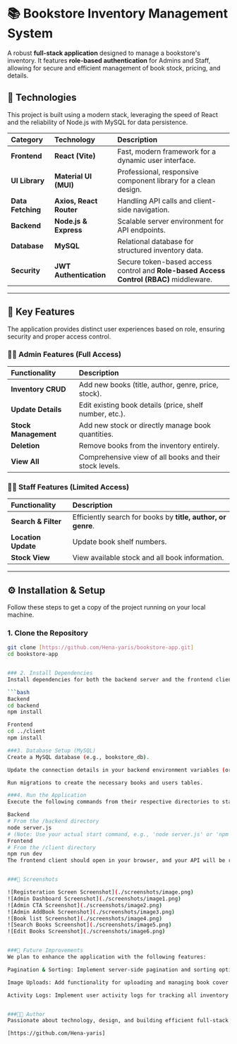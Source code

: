 # 📚 Bookstore Inventory Management System

A robust **full-stack application** designed to manage a bookstore's inventory. It features **role-based authentication** for Admins and Staff, allowing for secure and efficient management of book stock, pricing, and details.

## 🌟 Technologies

This project is built using a modern stack, leveraging the speed of React and the reliability of Node.js with MySQL for data persistence.

| Category | Technology | Description |
| :--- | :--- | :--- |
| **Frontend** | **React (Vite)** | Fast, modern framework for a dynamic user interface. |
| **UI Library** | **Material UI (MUI)** | Professional, responsive component library for a clean design. |
| **Data Fetching** | **Axios, React Router** | Handling API calls and client-side navigation. |
| **Backend** | **Node.js & Express** | Scalable server environment for API endpoints. |
| **Database** | **MySQL** | Relational database for structured inventory data. |
| **Security** | **JWT Authentication** | Secure token-based access control and **Role-based Access Control (RBAC)** middleware. |

***

## 🚀 Key Features

The application provides distinct user experiences based on role, ensuring security and proper access control.

### 👨‍💼 Admin Features (Full Access)

| Functionality | Description |
| :--- | :--- |
| **Inventory CRUD** | Add new books (title, author, genre, price, stock). |
| **Update Details** | Edit existing book details (price, shelf number, etc.). |
| **Stock Management** | Add new stock or directly manage book quantities. |
| **Deletion** | Remove books from the inventory entirely. |
| **View All** | Comprehensive view of all books and their stock levels. |

### 👩‍💻 Staff Features (Limited Access)

| Functionality | Description |
| :--- | :--- |
| **Search & Filter** | Efficiently search for books by **title, author, or genre**. |
| **Location Update** | Update book shelf numbers. |
| **Stock View** | View available stock and all book information. |

***

## ⚙️ Installation & Setup

Follow these steps to get a copy of the project running on your local machine.

### 1. Clone the Repository

```bash
git clone [https://github.com/Hena-yaris/bookstore-app.git]
cd bookstore-app


### 2. Install Dependencies
Install dependencies for both the backend server and the frontend client.

```bash
Backend
cd backend
npm install

Frontend
cd ../client
npm install

###3. Database Setup (MySQL)
Create a MySQL database (e.g., bookstore_db).

Update the connection details in your backend environment variables (or configuration file).

Run migrations to create the necessary books and users tables.

###4. Run the Application
Execute the following commands from their respective directories to start the full-stack application.

Backend
# From the /backend directory
node server.js 
# (Note: Use your actual start command, e.g., 'node server.js' or 'npm start')
Frontend
# From the /client directory
npm run dev
The frontend client should open in your browser, and your API will be running on its configured port.


###📸 Screenshots

![Registeration Screen Screenshot](./screenshots/image.png)
![Admin Dashboard Screenshot](./screenshots/image1.png)
![Admin CTA Screenshot](./screenshots/image2.png)
![Admin AddBook Screenshot](./screenshots/image3.png)
![Book list Screenshot](./screenshots/image4.png)
![Search Books Screenshot](./screenshots/image5.png)
![Edit Books Screenshot](./screenshots/image6.png)


###🔮 Future Improvements
We plan to enhance the application with the following features:

Pagination & Sorting: Implement server-side pagination and sorting options for large book lists.

Image Uploads: Add functionality for uploading and managing book cover images.

Activity Logs: Implement user activity logs for tracking all inventory changes and history.


###🧑‍💻 Author
Passionate about technology, design, and building efficient full-stack applications.

[https://github.com/Hena-yaris]


